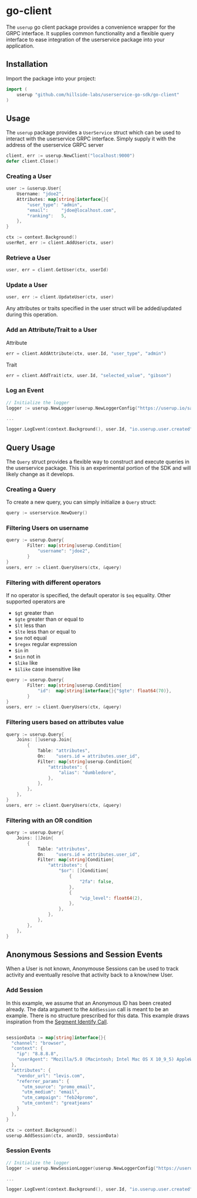 # go-client

The `userup` go client package provides a convenience wrapper for the GRPC interface. It supplies common functionality and a flexible query interface to ease integration of the userservice package into your application.

## Installation

Import the package into your project:
```go
import (
    userup "github.com/hillside-labs/userservice-go-sdk/go-client"
)
```

## Usage

The `userup` package provides a `UserService` struct which can be used to interact with the userservice GRPC interface.
Simply supply it with the address of the userservice GRPC server

```go
client, err := userup.NewClient("localhost:9000")
defer client.Close()
```

### Creating a User

```go
user := &userup.User{
    Username: "jdoe2",
    Attributes: map[string]interface{}{
        "user_type": "admin",
        "email":     "jdoe@localhost.com",
        "ranking":   5,
    },
}

ctx := context.Background()
userRet, err := client.AddUser(ctx, user)
```

### Retrieve a User

```go
user, err = client.GetUser(ctx, userId)
```

### Update a User

```go
user, err := client.UpdateUser(ctx, user)
```
Any attributes or traits specified in the user struct will be added/updated during this operation.

### Add an Attribute/Trait to a User

Attribute
```go
err = client.AddAttribute(ctx, user.Id, "user_type", "admin")
```

Trait
```go
err = client.AddTrait(ctx, user.Id, "selected_value", "gibson")
```

### Log an Event

```go
// Initialize the logger
logger := userup.NewLogger(userup.NewLoggerConfig("https://userup.io/sample-client", client))

...

logger.LogEvent(context.Background(), user.Id, "io.userup.user.created", "user", strconv.FormatUint(user.Id, 10), user)
```

## Query Usage

The `Query` struct provides a flexible way to construct and execute queries in the userservice package. This is an experimental portion of the SDK and will likely change as it develops.

### Creating a Query

To create a new query, you can simply initialize a `Query` struct:

```go
query := userservice.NewQuery()
```

### Filtering Users on username
```go
query := userup.Query{
		Filter: map[string]userup.Condition{
			"username": "jdoe2",
		}
}
users, err := client.QueryUsers(ctx, &query)
```


### Filtering with different operators

If no operator is specified, the default operator is `$eq` equality. Other supported operators are
* `$gt` greater than
* `$gte` greater than or equal to
* `$lt` less than
* `$lte` less than or equal to
* `$ne` not equal
* `$regex` regular expression
* `$in` in
* `$nin` not in
* `$like` like
* `$ilike` case insensitive like

```go
query := userup.Query{
		Filter: map[string]userup.Condition{
			"id":  map[string]interface{}{"$gte": float64(70)},
		}
}
users, err := client.QueryUsers(ctx, &query)
```

### Filtering users based on attributes value

```go
query := userup.Query{
    Joins: []userup.Join{
        {
            Table: "attributes",
            On:    "users.id = attributes.user_id",
            Filter: map[string]userup.Condition{
                "attributes": {
                    "alias": "dumbledore",
                },
            },
        },
    },
}
users, err := client.QueryUsers(ctx, &query)
```

### Filtering with an OR condition

```go
query := userup.Query{
    Joins: []Join{
        {
            Table: "attributes",
            On:    "users.id = attributes.user_id",
            Filter: map[string]Condition{
                "attributes": {
                    "$or": []Condition{
                        {
                            "2fa": false,
                        },
                        {
                            "vip_level": float64(2),
                        },
                    },
                },
            },
        },
    },
}
```

## Anonymous Sessions and Session Events

When a User is not known, Anonymouse Sessions can be used to track activity and eventually resolve that activity back to a know/new User.

### Add Session

In this example, we assume that an Anonymous ID has been created already. The data argument to the `AddSession` call is meant to be an example. There is no structure prescribed for this data. This example draws inspiration from the [Segment Identify Call](https://segment.com/docs/connections/spec/identify/).

```go

sessionData := map[string]interface{}{
  "channel": "browser",
  "context": {
    "ip": "8.8.8.8",
    "userAgent": "Mozilla/5.0 (Macintosh; Intel Mac OS X 10_9_5) AppleWebKit/537.36 (KHTML, like Gecko) Chrome/40.0.2214.115 Safari/537.36"
  },
  "attributes": {
    "vendor_url": "levis.com",
    "referrer_params": {
	  "utm_source": "promo_email",
	  "utm_medium": "email",
	  "utm_campaign": "feb24promo",
	  "utm_content": "greatjeans"
	}
  },
}

ctx := context.Background()
userup.AddSession(ctx, anonID, sessionData)
```


### Session Events

```go
// Initialize the logger
logger := userup.NewSessionLogger(userup.NewLoggerConfig("https://userup.io/sample-client", client))

...

logger.LogEvent(context.Background(), user.Id, "io.userup.user.created", "user", strconv.FormatUint(user.Id, 10), user)
```

